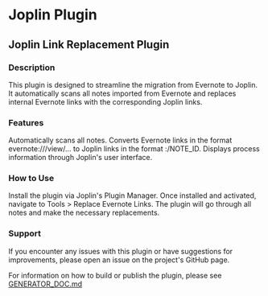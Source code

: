 # Joplin Plugin

## Joplin Link Replacement Plugin
### Description
This plugin is designed to streamline the migration from Evernote to Joplin. It automatically scans all notes imported from Evernote and replaces internal Evernote links with the corresponding Joplin links.

### Features
Automatically scans all notes.
Converts Evernote links in the format evernote:///view/... to Joplin links in the format :/NOTE_ID.
Displays process information through Joplin's user interface.

### How to Use
Install the plugin via Joplin's Plugin Manager.
Once installed and activated, navigate to Tools > Replace Evernote Links.
The plugin will go through all notes and make the necessary replacements.

### Support
If you encounter any issues with this plugin or have suggestions for improvements, please open an issue on the project's GitHub page.

For information on how to build or publish the plugin, please see [GENERATOR_DOC.md](./GENERATOR_DOC.md)
